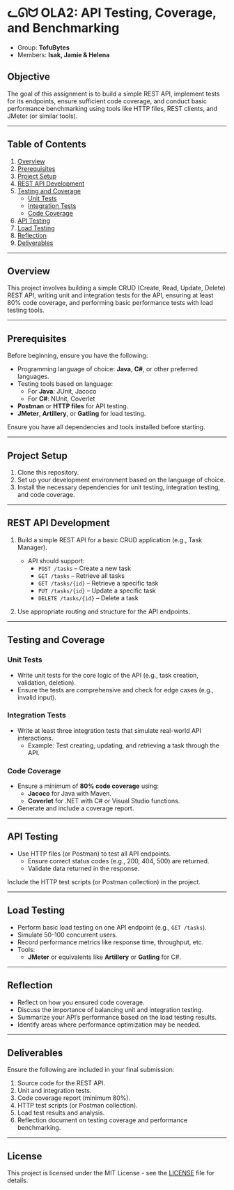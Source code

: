 # ᓚᘏᗢ OLA2: API Testing, Coverage, and Benchmarking
 - Group: **TofuBytes**
 - Members: **Isak, Jamie & Helena**
## Objective
The goal of this assignment is to build a simple REST API, implement tests for its endpoints, ensure sufficient code coverage, and conduct basic performance benchmarking using tools like HTTP files, REST clients, and JMeter (or similar tools).

---

## Table of Contents
1. [Overview](#overview)
2. [Prerequisites](#prerequisites)
3. [Project Setup](#project-setup)
4. [REST API Development](#rest-api-development)
5. [Testing and Coverage](#testing-and-coverage)
    - [Unit Tests](#unit-tests)
    - [Integration Tests](#integration-tests)
    - [Code Coverage](#code-coverage)
6. [API Testing](#api-testing)
7. [Load Testing](#load-testing)
8. [Reflection](#reflection)
9. [Deliverables](#deliverables)

---

## Overview
This project involves building a simple CRUD (Create, Read, Update, Delete) REST API, writing unit and integration tests for the API, ensuring at least 80% code coverage, and performing basic performance tests with load testing tools.

---

## Prerequisites
Before beginning, ensure you have the following:
- Programming language of choice: **Java**, **C#**, or other preferred languages.
- Testing tools based on language:
    - For **Java**: JUnit, Jacoco
    - For **C#**: NUnit, Coverlet
- **Postman** or **HTTP files** for API testing.
- **JMeter**, **Artillery**, or **Gatling** for load testing.

Ensure you have all dependencies and tools installed before starting.

---

## Project Setup
1. Clone this repository.
2. Set up your development environment based on the language of choice.
3. Install the necessary dependencies for unit testing, integration testing, and code coverage.

---

## REST API Development
1. Build a simple REST API for a basic CRUD application (e.g., Task Manager).
    - API should support:
        - `POST /tasks` – Create a new task
        - `GET /tasks` – Retrieve all tasks
        - `GET /tasks/{id}` – Retrieve a specific task
        - `PUT /tasks/{id}` – Update a specific task
        - `DELETE /tasks/{id}` – Delete a task

2. Use appropriate routing and structure for the API endpoints.

---

## Testing and Coverage

### Unit Tests
- Write unit tests for the core logic of the API (e.g., task creation, validation, deletion).
- Ensure the tests are comprehensive and check for edge cases (e.g., invalid input).

### Integration Tests
- Write at least three integration tests that simulate real-world API interactions.
    - Example: Test creating, updating, and retrieving a task through the API.

### Code Coverage
- Ensure a minimum of **80% code coverage** using:
    - **Jacoco** for Java with Maven.
    - **Coverlet** for .NET with C# or Visual Studio functions.
- Generate and include a coverage report.

---

## API Testing
- Use HTTP files (or Postman) to test all API endpoints.
    - Ensure correct status codes (e.g., 200, 404, 500) are returned.
    - Validate data returned in the response.

Include the HTTP test scripts (or Postman collection) in the project.

---

## Load Testing
- Perform basic load testing on one API endpoint (e.g., `GET /tasks`).
- Simulate 50-100 concurrent users.
- Record performance metrics like response time, throughput, etc.
- Tools:
    - **JMeter** or equivalents like **Artillery** or **Gatling** for C#.

---

## Reflection
- Reflect on how you ensured code coverage.
- Discuss the importance of balancing unit and integration testing.
- Summarize your API’s performance based on the load testing results.
- Identify areas where performance optimization may be needed.

---

## Deliverables
Ensure the following are included in your final submission:
1. Source code for the REST API.
2. Unit and integration tests.
3. Code coverage report (minimum 80%).
4. HTTP test scripts (or Postman collection).
5. Load test results and analysis.
6. Reflection document on testing coverage and performance benchmarking.

---

## License
This project is licensed under the MIT License - see the [LICENSE](LICENSE) file for details.
